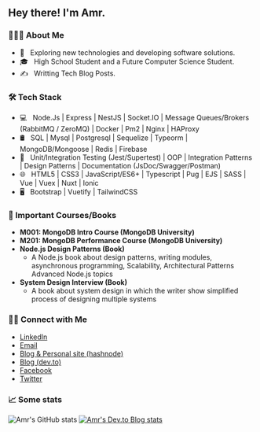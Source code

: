 ## Hey there! I'm Amr.

### 👨🏻‍💻 About Me

- 🤔 &nbsp; Exploring new technologies and developing software solutions.
- 🎓 &nbsp; High School Student and a Future Computer Science Student.
- ✍️ &nbsp; Writting Tech Blog Posts.

### 🛠 Tech Stack

- 💻 &nbsp; Node.Js | Express | NestJS | Socket.IO | Message Queues/Brokers (RabbitMQ / ZeroMQ) | Docker | Pm2 | Nginx | HAProxy
- 🛢 &nbsp; SQL | Mysql | Postgresql | Sequelize | Typeorm | MongoDB/Mongoose | Redis | Firebase
- 🔧 &nbsp; Unit/Integration Testing (Jest/Supertest) | OOP | Integration Patterns | Design Patterns | Documentation (JsDoc/Swagger/Postman)
- 🌐 &nbsp; HTML5 | CSS3 | JavaScript/ES6+ | Typescript | Pug | EJS | SASS | Vue | Vuex | Nuxt | Ionic
- 🖥 &nbsp; Bootstrap | Vuetify | TailwindCSS

### 📖 Important Courses/Books

- **M001: MongoDB Intro Course (MongoDB University)**
- **M201: MongoDB Performance Course (MongoDB University)**
- **Node.js Design Patterns (Book)**
  - A Node.js book about design patterns, writing modules, asynchronous programming, Scalability, Architectural Patterns     Advanced Node.js topics
- **System Design Interview (Book)**
  - A book about system design in which the writer show simplified
  process of designing multiple systems

### 🤝🏻 Connect with Me

<p align="center">
<ul>
  <li>
    <a href="https://www.linkedin.com/in/amr-elmohamady" target="_blank" >LinkedIn</a>
  </li>
  <li>
    <a href="mailto:amr.osama.elmohamady@gmail.com">Email</a>
  </li>
  <li>
    <a href="https://amrelmohamady.hashnode.dev/" target="_blank" >Blog & Personal site (hashnode)</a>
  </li>
  <li>
    <a href="https://dev.to/amrelmohamady" target="_blank" >Blog (dev.to)</a>
  </li>
  <li>
    <a href="https://www.facebook.com/amr.elmohamady.1426/" target="_blank" >Facebook</a>
  </li>
  <li>
    <a href="https://twitter.com/Amr__Elmohamady" target="_blank" >Twitter</a> 
  </li>
</ul>
</p>

### 📈 Some stats
<img src="https://github-readme-stats.vercel.app/api?username=Amr2812&show_icons=true&theme=radical&count_private=true" alt="Amr's GitHub stats" />
<a href="https://dev.to/amrelmohamady" target="_blank">
  <img src="https://amrelmohamady-devto-stats.cyclic.app/" alt="Amr's Dev.to Blog stats" />
</a>
